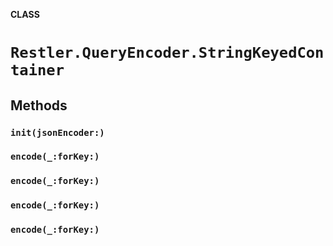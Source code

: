 **CLASS**

# `Restler.QueryEncoder.StringKeyedContainer`

## Methods
### `init(jsonEncoder:)`

### `encode(_:forKey:)`

### `encode(_:forKey:)`

### `encode(_:forKey:)`

### `encode(_:forKey:)`
